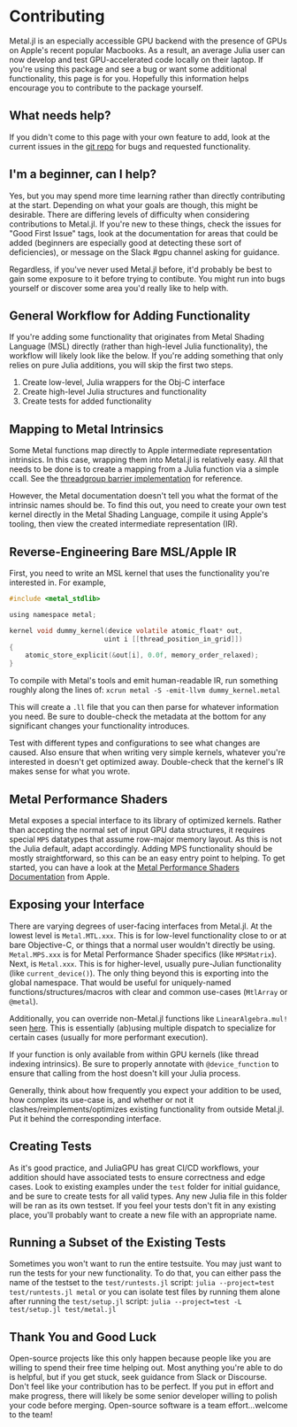 # Contributing

Metal.jl is an especially accessible GPU backend with the presence of GPUs on Apple's recent
popular Macbooks. As a result, an average Julia user can now develop and test
GPU-accelerated code locally on their laptop. If you're using this package and see a bug or
want some additional functionality, this page is for you. Hopefully this information helps
encourage you to contribute to the package yourself.


## What needs help?

If you didn't come to this page with your own feature to add, look at the current issues in
the [git repo](https://github.com/JuliaGPU/Metal.jl/issues) for bugs and requested
functionality.


## I'm a beginner, can I help?

Yes, but you may spend more time learning rather than directly contributing at the start.
Depending on what your goals are though, this might be desirable. There are differing
levels of difficulty when considering contributions to Metal.jl. If you're new to these
things, check the issues for "Good First Issue" tags, look at the documentation for areas
that could be added (beginners are especially good at detecting these sort of deficiencies),
or message on the Slack #gpu channel asking for guidance.

Regardless, if you've never used Metal.jl before, it'd probably be best to gain some
exposure to it before trying to contibute. You might run into bugs yourself or discover some
area you'd really like to help with.

## General Workflow for Adding Functionality

If you're adding some functionality that originates from Metal Shading Language (MSL)
directly (rather than high-level Julia functionality), the workflow will likely look like
the below. If you're adding something that only relies on pure Julia additions, you will
skip the first two steps.

1. Create low-level, Julia wrappers for the Obj-C interface
2. Create high-level Julia structures and functionality
3. Create tests for added functionality

## Mapping to Metal Intrinsics

Some Metal functions map directly to Apple intermediate representation intrinsics. In this
case, wrapping them into Metal.jl is relatively easy. All that needs to be done is to create
a mapping from a Julia function via a simple ccall. See the
[threadgroup barrier implementation](https://github.com/JuliaGPU/Metal.jl/blob/main/src/device/intrinsics/synchronization.jl#L43-L44) for
reference.

However, the Metal documentation doesn't tell you what the format of the intrinsic names
should be. To find this out, you need to create your own test kernel directly in the Metal
Shading Language, compile it using Apple's tooling, then view the created intermediate
representation (IR).

## Reverse-Engineering Bare MSL/Apple IR

First, you need to write an MSL kernel that uses the functionality you're interested in.
For example,

```objective-c
#include <metal_stdlib>

using namespace metal;

kernel void dummy_kernel(device volatile atomic_float* out,
                        uint i [[thread_position_in_grid]])
{
    atomic_store_explicit(&out[i], 0.0f, memory_order_relaxed);
}
```

To compile with Metal's tools and emit human-readable IR, run something roughly along the
lines of: `xcrun metal -S -emit-llvm dummy_kernel.metal`

This will create a `.ll` file that you can then parse for whatever information you need.
Be sure to double-check the metadata at the bottom for any significant changes your
functionality introduces.

Test with different types and configurations to see what changes are caused. Also
ensure that when writing very simple kernels, whatever you're interested in doesn't get
optimized away. Double-check that the kernel's IR makes sense for what you wrote.

## Metal Performance Shaders

Metal exposes a special interface to its library of optimized kernels. Rather than accepting
the normal set of input GPU data structures, it requires special `MPS` datatypes that assume
row-major memory layout. As this is not the Julia default, adapt accordingly. Adding MPS
functionality should be mostly straightforward, so this can be an easy entry point to helping.
To get started, you can have a look at the [Metal Performance Shaders
Documentation](https://developer.apple.com/documentation/metalperformanceshaders?language=objc)
from Apple.

## Exposing your Interface

There are varying degrees of user-facing interfaces from Metal.jl. At the lowest level is
`Metal.MTL.xxx`. This is for low-level functionality close to or at bare Objective-C, or things
that a normal user wouldn't directly be using. `Metal.MPS.xxx` is for Metal Performance Shader
specifics (like `MPSMatrix`).
Next, is `Metal.xxx`. This is for higher-level, usually pure-Julian functionality (like `current_device()`).
The only thing beyond this is exporting into the global namespace. That would be useful for uniquely-named
functions/structures/macros with clear and common use-cases (`MtlArray` or `@metal`).

Additionally, you can override non-Metal.jl functions like `LinearAlgebra.mul!` seen
[here](https://github.com/JuliaGPU/Metal.jl/blob/main/lib/mps/linalg.jl#L34). This is essentially (ab)using multiple dispatch to
specialize for certain cases (usually for more performant execution).

If your function is only available from within GPU kernels (like thread indexing intrinsics).
Be sure to properly annotate with `@device_function` to ensure that calling from the host
doesn't kill your Julia process.

Generally, think about how frequently you expect your addition to be used, how complex
its use-case is, and whether or not it clashes/reimplements/optimizes existing functionality
from outside Metal.jl. Put it behind the corresponding interface.

## Creating Tests

As it's good practice, and JuliaGPU has great CI/CD workflows, your addition should have
associated tests to ensure correctness and edge cases. Look to existing examples under the
`test` folder for initial guidance, and be sure to create tests for all valid types. Any
new Julia file in this folder will be ran as its own testset. If you feel your tests don't
fit in any existing place, you'll probably want to create a new file with an appropriate name.

## Running a Subset of the Existing Tests

Sometimes you won't want to run the entire testsuite. You may just want to run the tests
for your new functionality. To do that, you can either pass the name of the testset to the
`test/runtests.jl` script: `julia --project=test test/runtests.jl metal` or you can isolate test
files by running them alone after running the `test/setup.jl` script:
`julia --project=test -L test/setup.jl test/metal.jl`

## Thank You and Good Luck

Open-source projects like this only happen because people like you are willing to spend
their free time helping out. Most anything you're able to do is helpful, but if you get
stuck, seek guidance from Slack or Discourse. Don't feel like your contribution has to be
perfect. If you put in effort and make progress, there will likely be some senior developer
willing to polish your code before merging. Open-source software is a team effort...welcome
to the team!